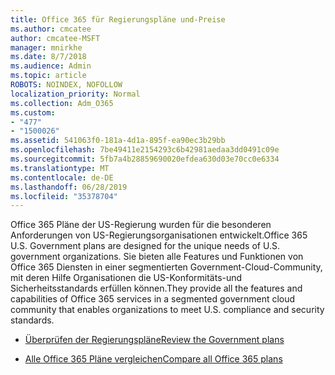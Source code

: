 ```yaml
---
title: Office 365 für Regierungspläne und-Preise
ms.author: cmcatee
author: cmcatee-MSFT
manager: mnirkhe
ms.date: 8/7/2018
ms.audience: Admin
ms.topic: article
ROBOTS: NOINDEX, NOFOLLOW
localization_priority: Normal
ms.collection: Adm_O365
ms.custom:
- "477"
- "1500026"
ms.assetid: 541063f0-181a-4d1a-895f-ea90ec3b29bb
ms.openlocfilehash: 7be49411e2154293c6b42981aedaa3dd0491c09e
ms.sourcegitcommit: 5fb7a4b28859690020efdea630d03e70cc0e6334
ms.translationtype: MT
ms.contentlocale: de-DE
ms.lasthandoff: 06/28/2019
ms.locfileid: "35378704"
---
```

<span data-ttu-id="aab56-102">Office 365 Pläne der US-Regierung wurden für die besonderen Anforderungen von US-Regierungsorganisationen entwickelt.</span><span class="sxs-lookup"><span data-stu-id="aab56-102">Office 365 U.S. Government plans are designed for the unique needs of U.S. government organizations.</span></span> <span data-ttu-id="aab56-103">Sie bieten alle Features und Funktionen von Office 365 Diensten in einer segmentierten Government-Cloud-Community, mit deren Hilfe Organisationen die US-Konformitäts-und Sicherheitsstandards erfüllen können.</span><span class="sxs-lookup"><span data-stu-id="aab56-103">They provide all the features and capabilities of Office 365 services in a segmented government cloud community that enables organizations to meet U.S. compliance and security standards.</span></span>
  
- [<span data-ttu-id="aab56-104">Überprüfen der Regierungspläne</span><span class="sxs-lookup"><span data-stu-id="aab56-104">Review the Government plans</span></span>](https://products.office.com/government/compare-office-365-government-plans)

- [<span data-ttu-id="aab56-105">Alle Office 365 Pläne vergleichen</span><span class="sxs-lookup"><span data-stu-id="aab56-105">Compare all Office 365 plans</span></span>](https://products.office.com/business/compare-more-office-365-for-business-plans)
